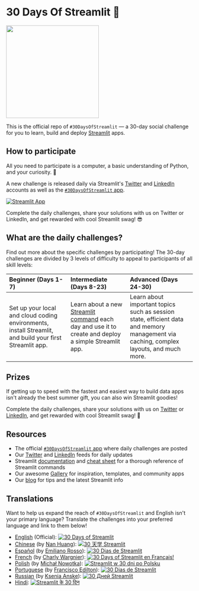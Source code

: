 # 30 Days Of Streamlit 🎈

<img src='3AF34648-C61D-47CE-9E56-C496C5A7C240.jpeg' height=250>

This is the official repo of `#30DaysOfStreamlit` — a 30-day social challenge for you to learn, build and deploy [Streamlit](https://streamlit.io) apps.

## How to participate

All you need to participate is a computer, a basic understanding of Python, and your curiosity. 🧠

A new challenge is released daily via Streamlit's [Twitter](https://twitter.com/streamlit) and [LinkedIn](https://www.linkedin.com/company/streamlit/posts/?feedView=all) accounts as well as the [`#30DaysOfStreamlit` app](https://share.streamlit.io/streamlit/30days/).

[![Streamlit App](https://static.streamlit.io/badges/streamlit_badge_black_white.svg)](https://share.streamlit.io/streamlit/30days/)

Complete the daily challenges, share your solutions with us on Twitter or LinkedIn, and get rewarded with cool Streamlit swag! 😎

## What are the daily challenges?

Find out more about the specific challenges by participating! The 30-day challenges are divided by 3 levels of difficulty to appeal to participants of all skill levels:

| Beginner (Days 1-7) | Intermediate (Days 8-23) | Advanced (Days 24-30) |
| :---        |    :----   |          :--- |
| Set up your local and cloud coding environments, install Streamlit, and build your first Streamlit app.| Learn about a new [Streamlit command](https://docs.streamlit.io/library/api-reference) each day and use it to create and deploy a simple Streamlit app. | Learn about important topics such as session state, efficient data and memory management via caching, complex layouts, and much more.

## Prizes

If getting up to speed with the fastest and easiest way to build data apps isn't already the best summer gift, you can also win Streamlit goodies!

Complete the daily challenges, share your solutions with us on [Twitter](https://twitter.com/streamlit) or [LinkedIn](https://www.linkedin.com/company/streamlit/posts/?feedView=all), and get rewarded with cool Streamlit swag! 🎁

## Resources

- The official [`#30DaysOfStreamlit` app](https://share.streamlit.io/streamlit/30days/) where daily challenges are posted
- Our [Twitter](https://twitter.com/streamlit) and [LinkedIn](https://www.linkedin.com/company/streamlit/posts/?feedView=all) feeds for daily updates
- Streamlit [documentation](https://docs.streamlit.io/) and [cheat sheet](https://docs.streamlit.io/library/cheatsheet) for a thorough reference of Streamlit commands
- Our awesome [Gallery](https://streamlit.io/gallery) for inspiration, templates, and community apps
- Our [blog](https://blog.streamlit.io/how-to-master-streamlit-for-data-science/) for tips and the latest Streamlit info

## Translations

Want to help us expand the reach of `#30DaysOfStreamlit` and English isn't your primary language? Translate the challenges into your preferred language and link to them below!

- [English](https://github.com/streamlit/30days) (Official): [![30 Days of Streamlit](https://static.streamlit.io/badges/streamlit_badge_black_white.svg)](https://30days.streamlit.app)
- [Chinese](https://github.com/TeddyHuang-00/30days-Chinese) (by [Nan Huang](https://github.com/TeddyHuang-00)): [![30 天学 Streamlit](https://static.streamlit.io/badges/streamlit_badge_black_white.svg)](https://30days-chinese.streamlit.app)
- [Español](https://github.com/streamlit/30days-spanish/) (by [Emiliano Rosso](https://github.com/arraydude)): [![30 Dias de Streamlit](https://static.streamlit.io/badges/streamlit_badge_black_white.svg)](https://30days-in-spanish.streamlit.app/)
- [French](https://github.com/streamlit/30days-French) (by [Charly Wargnier](https://github.com/charlyWargnier/)): [![30 Days of Streamlit en Français!](https://static.streamlit.io/badges/streamlit_badge_black_white.svg)](https://30days-in-french.streamlit.app/)
- [Polish](https://github.com/streamlit/30days-polish) (by [Michał Nowotka](https://github.com/sfc-gh-mnowotka)): [![Streamlit w 30 dni po Polsku](https://static.streamlit.io/badges/streamlit_badge_black_white.svg)](https://w30dni.streamlit.app/)
- [Portuguese](https://github.com/franciscoed/30days) (by [Francisco Edilton](https://github.com/franciscoed)): [![30 Dias de Streamlit](https://static.streamlit.io/badges/streamlit_badge_black_white.svg)](https://30dias.streamlit.app/)
- [Russian](https://github.com/kseniaanske/30days) (by [Ksenia Anske](https://github.com/kseniaanske)): [![30 Дней Streamlit](https://static.streamlit.io/badges/streamlit_badge_black_white.svg)](https://30days-in-russian.streamlit.app/)
- [Hindi](https://github.com/streamlit/30days-Hindi): [![Streamlit के 30 दिन](https://static.streamlit.io/badges/streamlit_badge_black_white.svg)](https://30days-in-hindi.streamlit.app/)
